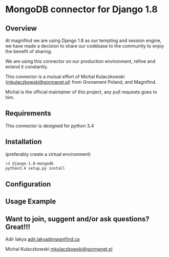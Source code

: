 # MongoDB connector for Django 1.8
## Overview
At magnifind we are using Django 1.8 as our tempting and session engine, we have made a decision to share our codebase to the community to enjoy the benefit of sharing.

We are using this connector on our production environment, refine and extend it constantly.

This connector is a mutual effort of Michal Kulaczkowski (<mkulaczkowski@gormanet.pl>) from Gronament Poland, and Magnifind.

Michal is the official maintainer of this project, any pull requests goes to him.

## Requirements
This connector is designed for python 3.4

## Installation
(preferably create a virtual environment)
```sh
cd django-1.8-mongodb
python3.4 setup.py install
```

## Configuration

## Usage Example

## Want to join, suggent and/or ask questions? Great!!!

Adir Iakya <adir.iakya@magnifind.ca>

Michal Kulaczkowski <mkulaczkowski@gormanet.pl>

